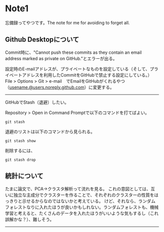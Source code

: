 # Note1
忘備録ってやつです。The note for me for avoiding to forget all.

## Github Desktopについて
<bold>Commit時に、"Cannot push these commits as they contain an email address marked as private on GitHub."とエラーが出る。</bold>

設定時のE-mailアドレスが、プライベートなものを設定している（そして、プライベートアドレスを利用したCommitをGitHubで禁止する設定にしている。）
File > Options > Git > e-mail　でEmailをGitHubがくれるやつ（usename.@users.noreply.github.com）に変更する。

<hr>
<bold>GitHubでStash（退避）したい。</bold>

Repository > Open in Command Promptで以下のコマンドを打てばよい。
```console
git stash
```
退避のリストは以下のコマンドから見られる。
```console
git stash show
```
削除するには、
```console
git stash drop
```
## 統計について
たまに論文で、PCA→クラスタ解析って流れを見る。
これの意図としては、互いに独立な主成分でクラスターを作ることで、それぞれのクラスターの性質をはっきりと示せるからなのではないかと考えている。
けど、それなら、ランダムフォレストなりに入れたほうが良いかもしれない。ランダムフォレストも、機械学習と考えると、たくさんのデータを入れたほうがいいような気もするし（これ誤解かな？）、難しそう。
<hr>



